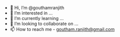 - 👋 Hi, I’m @gouthamranjith
- 👀 I’m interested in ...
- 🌱 I’m currently learning ...
- 💞️ I’m looking to collaborate on ...
- 📫 How to reach me - goutham.ranjith@gmail.com

<!---
gouthamranjith/gouthamranjith is a ✨ special ✨ repository because its `README.md` (this file) appears on your GitHub profile.
You can click the Preview link to take a look at your changes.
--->
